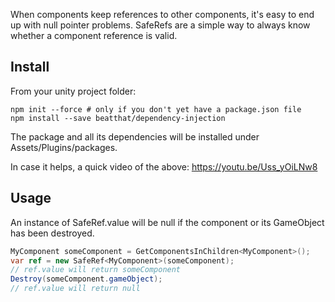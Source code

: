 <a href="readme"></a>When components keep references to other components, it's easy to end up with null pointer problems. SafeRefs are a simple way to always know whether a component reference is valid.

## Install

From your unity project folder:

    npm init --force # only if you don't yet have a package.json file
    npm install --save beatthat/dependency-injection

The package and all its dependencies will be installed under Assets/Plugins/packages.

In case it helps, a quick video of the above: https://youtu.be/Uss_yOiLNw8

## Usage

An instance of SafeRef<MyComponent>.value will be null if the component or its GameObject has been destroyed.

```csharp
MyComponent someComponent = GetComponentsInChildren<MyComponent>();
var ref = new SafeRef<MyComponent>(someComponent);
// ref.value will return someComponent
Destroy(someComponent.gameObject);
// ref.value will return null
```
